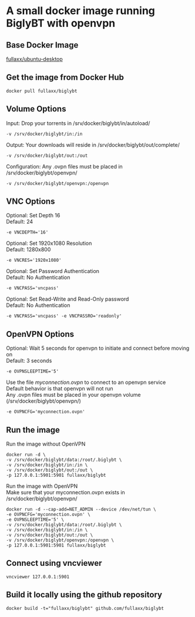# A small docker image running BiglyBT with openvpn

## Base Docker Image
[fullaxx/ubuntu-desktop](https://hub.docker.com/r/fullaxx/ubuntu-desktop)

## Get the image from Docker Hub
```
docker pull fullaxx/biglybt
```
## Volume Options
Input: Drop your torrents in /srv/docker/biglybt/in/autoload/
```
-v /srv/docker/biglybt/in:/in
```
Output: Your downloads will reside in /srv/docker/biglybt/out/complete/
```
-v /srv/docker/biglybt/out:/out
```
Configuration: Any .ovpn files must be placed in /srv/docker/biglybt/openvpn/
```
-v /srv/docker/biglybt/openvpn:/openvpn
```
## VNC Options
Optional: Set Depth 16 \
Default: 24
```
-e VNCDEPTH='16'
```
Optional: Set 1920x1080 Resolution \
Default: 1280x800
```
-e VNCRES='1920x1080'
```
Optional: Set Password Authentication \
Default: No Authentication
```
-e VNCPASS='vncpass'
```
Optional: Set Read-Write and Read-Only password \
Default: No Authentication
```
-e VNCPASS='vncpass' -e VNCPASSRO='readonly'
```
## OpenVPN Options
Optional: Wait 5 seconds for openvpn to initiate and connect before moving on \
Default: 3 seconds
```
-e OVPNSLEEPTIME='5'
```
Use the file *myconnection.ovpn* to connect to an openvpn service \
Default behavior is that openvpn will not run \
Any .ovpn files must be placed in your openvpn volume (/srv/docker/biglybt/openvpn/)
```
-e OVPNCFG='myconnection.ovpn'
```
## Run the image
Run the image without OpenVPN
```
docker run -d \
-v /srv/docker/biglybt/data:/root/.biglybt \
-v /srv/docker/biglybt/in:/in \
-v /srv/docker/biglybt/out:/out \
-p 127.0.0.1:5901:5901 fullaxx/biglybt
```
Run the image with OpenVPN \
Make sure that your myconnection.ovpn exists in /srv/docker/biglybt/openvpn/
```
docker run -d --cap-add=NET_ADMIN --device /dev/net/tun \
-e OVPNCFG='myconnection.ovpn' \
-e OVPNSLEEPTIME='5' \
-v /srv/docker/biglybt/data:/root/.biglybt \
-v /srv/docker/biglybt/in:/in \
-v /srv/docker/biglybt/out:/out \
-v /srv/docker/biglybt/openvpn:/openvpn \
-p 127.0.0.1:5901:5901 fullaxx/biglybt
```
## Connect using vncviewer
```
vncviewer 127.0.0.1:5901
```
## Build it locally using the github repository
```
docker build -t="fullaxx/biglybt" github.com/fullaxx/biglybt
```
